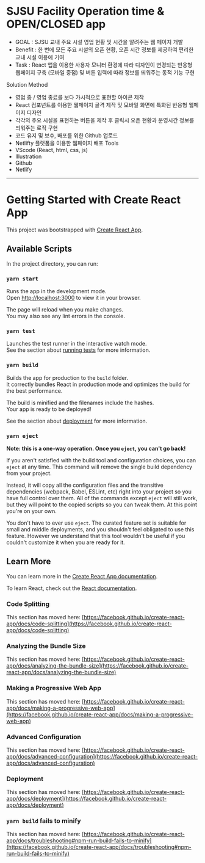 # SJSU Facility Operation time & OPEN/CLOSED app 

- GOAL : SJSU 교내 주요 시설 영업 현황 및 시간을 알려주는 웹 페이지 개발
- Benefit : 한 번에 모든 주요 시설의 오픈 현황, 오픈 시간 정보를 제공하여 편리한 교내 시설 이용에 기여
- Task : React 앱을 이용한 사용자 모니터 환경에 따라 디자인이 변경되는 반응형 웹페이지 구축 (모바일 중점) 및 버튼 입력에 따라 정보를 띄워주는 동적 기능 구현

Solution Method
- 영업 중 / 영업 종료를 보다 가시적으로 표현할 아이콘 제작
- React 컴포넌트를 이용한 웹페이지 골격 제작 및 모바일 화면에 특화된 반응형 웹페이지 디자인
- 각각의 주요 시설을 표현하는 버튼을 제작 후 클릭시 오픈 현황과 운영시간 정보를 띄워주는 로직 구현
- 코드 유지 및 보수, 배포를 위한 Github 업로드
- Netlifty 플랫폼을 이용한 웹페이지 배포
Tools
- VScode (React, html, css, js)
- Illustration
- Github
- Netlify

---

# Getting Started with Create React App

This project was bootstrapped with [Create React App](https://github.com/facebook/create-react-app).

## Available Scripts

In the project directory, you can run:

### `yarn start`

Runs the app in the development mode.\
Open [http://localhost:3000](http://localhost:3000) to view it in your browser.

The page will reload when you make changes.\
You may also see any lint errors in the console.

### `yarn test`

Launches the test runner in the interactive watch mode.\
See the section about [running tests](https://facebook.github.io/create-react-app/docs/running-tests) for more information.

### `yarn build`

Builds the app for production to the `build` folder.\
It correctly bundles React in production mode and optimizes the build for the best performance.

The build is minified and the filenames include the hashes.\
Your app is ready to be deployed!

See the section about [deployment](https://facebook.github.io/create-react-app/docs/deployment) for more information.

### `yarn eject`

**Note: this is a one-way operation. Once you `eject`, you can't go back!**

If you aren't satisfied with the build tool and configuration choices, you can `eject` at any time. This command will remove the single build dependency from your project.

Instead, it will copy all the configuration files and the transitive dependencies (webpack, Babel, ESLint, etc) right into your project so you have full control over them. All of the commands except `eject` will still work, but they will point to the copied scripts so you can tweak them. At this point you're on your own.

You don't have to ever use `eject`. The curated feature set is suitable for small and middle deployments, and you shouldn't feel obligated to use this feature. However we understand that this tool wouldn't be useful if you couldn't customize it when you are ready for it.

## Learn More

You can learn more in the [Create React App documentation](https://facebook.github.io/create-react-app/docs/getting-started).

To learn React, check out the [React documentation](https://reactjs.org/).

### Code Splitting

This section has moved here: [https://facebook.github.io/create-react-app/docs/code-splitting](https://facebook.github.io/create-react-app/docs/code-splitting)

### Analyzing the Bundle Size

This section has moved here: [https://facebook.github.io/create-react-app/docs/analyzing-the-bundle-size](https://facebook.github.io/create-react-app/docs/analyzing-the-bundle-size)

### Making a Progressive Web App

This section has moved here: [https://facebook.github.io/create-react-app/docs/making-a-progressive-web-app](https://facebook.github.io/create-react-app/docs/making-a-progressive-web-app)

### Advanced Configuration

This section has moved here: [https://facebook.github.io/create-react-app/docs/advanced-configuration](https://facebook.github.io/create-react-app/docs/advanced-configuration)

### Deployment

This section has moved here: [https://facebook.github.io/create-react-app/docs/deployment](https://facebook.github.io/create-react-app/docs/deployment)

### `yarn build` fails to minify

This section has moved here: [https://facebook.github.io/create-react-app/docs/troubleshooting#npm-run-build-fails-to-minify](https://facebook.github.io/create-react-app/docs/troubleshooting#npm-run-build-fails-to-minify)
